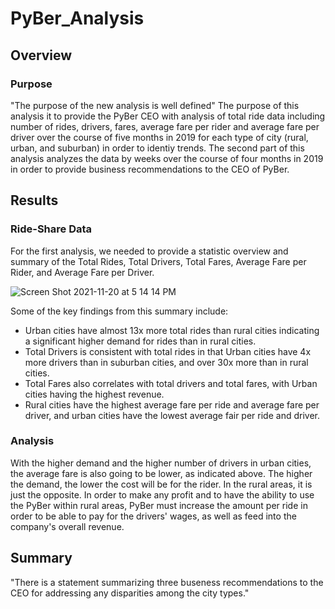 # PyBer_Analysis

## Overview

### Purpose 
"The purpose of the new analysis is well defined"
The purpose of this analysis it to provide the PyBer CEO with analysis of total ride data including number of rides, drivers, fares, average fare per rider and average fare per driver over the course of five months in 2019 for each type of city (rural, urban, and suburban) in order to identiy trends. The second part of this analysis analyzes the data by weeks over the course of four months in 2019 in order to provide business recommendations to the CEO of PyBer.

## Results 
 
### Ride-Share Data

For the first analysis, we needed to provide a statistic overview and summary of the Total Rides, Total Drivers, Total Fares, Average Fare per Rider, and Average Fare per Driver. 

![Screen Shot 2021-11-20 at 5 14 14 PM](https://user-images.githubusercontent.com/92831268/142745661-0fc192ad-c109-439c-a18a-cc000ba43f3d.png)

Some of the key findings from this summary include: 
- Urban cities have almost 13x more total rides than rural cities indicating a significant higher demand for rides than in rural cities. 
- Total Drivers is consistent with total rides in that Urban cities have 4x more drivers than in suburban cities, and over 30x more than in rural cities.  
- Total Fares also correlates with total drivers and total fares, with Urban cities having the highest revenue. 
- Rural cities have the highest average fare per ride and average fare per driver, and urban cities have the lowest average fair per ride and driver. 

### Analysis 
With the higher demand and the higher number of drivers in urban cities, the average fare is also going to be lower, as indicated above. The higher the demand, the lower the cost will be for the rider. In the rural areas, it is just the opposite. In order to make any profit and to have the ability to use the PyBer within rural areas, PyBer must increase the amount per ride in order to be able to pay for the drivers' wages, as well as feed into the company's overall revenue. 




## Summary 
"There is a statement summarizing three buseness recommendations to the CEO for addressing any disparities among the city types." 
